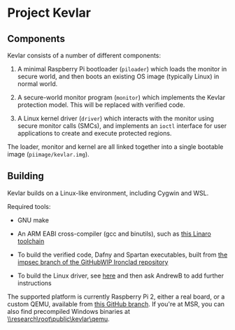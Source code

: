 Project Kevlar
==============

Components
----------

Kevlar consists of a number of different components:

 1. A minimal Raspberry Pi bootloader (`piloader`) which loads the
    monitor in secure world, and then boots an existing OS image
    (typically Linux) in normal world.
 
 2. A secure-world monitor program (`monitor`) which implements the
    Kevlar protection model. This will be replaced with verified code.
 
 3. A Linux kernel driver (`driver`) which interacts with the monitor
    using secure monitor calls (SMCs), and implements an `ioctl`
    interface for user applications to create and execute protected
    regions.

The loader, monitor and kernel are all linked together into a single
bootable image (`piimage/kevlar.img`).

Building
--------

Kevlar builds on a Linux-like environment, including Cygwin and WSL.

Required tools:
 * GNU make
 
 * An ARM EABI cross-compiler (gcc and binutils), such as [this Linaro
   toolchain](http://releases.linaro.org/components/toolchain/binaries/4.9-2016.02/arm-eabi/)
   
 * To build the verified code, Dafny and Spartan executables, built from [the impsec branch of the
   GitHubWIP Ironclad repository](https://msresearch.visualstudio.com/Ironclad/_git/GitHubWIP?path=%2Fimpsec&version=GBimpsec&_a=contents)

 * To build the Linux driver, see
   [here](https://www.raspberrypi.org/documentation/linux/kernel/building.md)
   and then ask AndrewB to add further instructions

The supported platform is currently Raspberry Pi 2, either a real
board, or a custom QEMU, available from [this GitHub
branch](https://github.com/0xabu/qemu/commits/raspi-tzkludges). If
you're at MSR, you can also find precompiled Windows binaries at
[\\\\research\root\public\kevlar\qemu](file:////research/root/public/kevlar/qemu).
